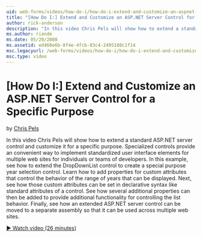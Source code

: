 ```yaml
---
uid: web-forms/videos/how-do-i/how-do-i-extend-and-customize-an-aspnet-server-control-for-a-specific-purpose
title: "[How Do I:] Extend and Customize an ASP.NET Server Control for a Specific Purpose | Microsoft Docs"
author: rick-anderson
description: "In this video Chris Pels will show how to extend a standard ASP.NET server control and customize it for a specific purpose. Specialized controls provide an c..."
ms.author: riande
ms.date: 05/20/2008
ms.assetid: ed460e6b-8f4e-4fcb-83c4-2495180c1f14
msc.legacyurl: /web-forms/videos/how-do-i/how-do-i-extend-and-customize-an-aspnet-server-control-for-a-specific-purpose
msc.type: video
---
```

[How Do I:] Extend and Customize an ASP.NET Server Control for a Specific Purpose
====================
by [Chris Pels](https://twitter.com/chrispels)

In this video Chris Pels will show how to extend a standard ASP.NET server control and customize it for a specific purpose. Specialized controls provide an convenient way to implement standardized user interface elements for multiple web sites for individuals or teams of developers. In this example, see how to extend the DropDownList control to create a special purpose year selection control. Learn how to add properties for custom attributes that control the behavior of the range of years that can be displayed. Next, see how those custom attributes can be set in declarative syntax like standard attributes of a control. See how several additional properties can then be added to provide additional functionality for controlling the list behavior. Finally, see how an extended ASP.NET server control can be moved to a separate assembly so that it can be used across multiple web sites.

[&#9654; Watch video (26 minutes)](https://channel9.msdn.com/Blogs/ASP-NET-Site-Videos/how-do-i-extend-and-customize-an-aspnet-server-control-for-a-specific-purpose)
